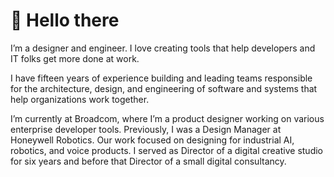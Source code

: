 # 👋  Hello there

I’m a designer and engineer. I love creating tools that help developers and IT folks get more done at work.

I have fifteen years of experience building and leading teams responsible for the architecture, design, and engineering of software and systems that help organizations work together.

I’m currently at Broadcom, where I’m a product designer working on various enterprise developer tools. Previously, I was a Design Manager at Honeywell Robotics. Our work focused on designing for industrial AI, robotics, and voice products. I served as Director of a digital creative studio for six years and before that Director of a small digital consultancy.

<!--
**joshuapowell/joshuapowell** is a ✨ _special_ ✨ repository because its `README.md` (this file) appears on your GitHub profile.

Here are some ideas to get you started:

- 🔭 I’m currently working on ...
- 🌱 I’m currently learning ...
- 👯 I’m looking to collaborate on ...
- 🤔 I’m looking for help with ...
- 💬 Ask me about ...
- 📫 How to reach me: ...
- 😄 Pronouns: ...
- ⚡ Fun fact: ...
-->
